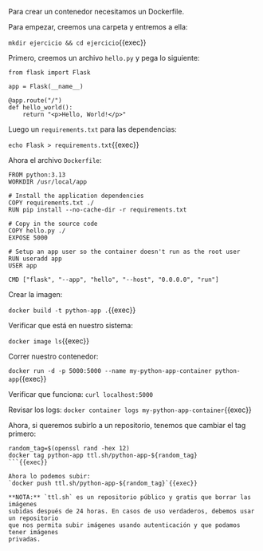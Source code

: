 Para crear un contenedor necesitamos un Dockerfile.

Para empezar, creemos una carpeta y entremos a ella:

`mkdir ejercicio && cd ejercicio`{{exec}}

Primero, creemos un archivo `hello.py` y pega lo siguiente:
```
from flask import Flask

app = Flask(__name__)

@app.route("/")
def hello_world():
    return "<p>Hello, World!</p>"
```

Luego un `requirements.txt` para las dependencias:

`echo Flask > requirements.txt`{{exec}}

Ahora el archivo `Dockerfile`:

```
FROM python:3.13
WORKDIR /usr/local/app

# Install the application dependencies
COPY requirements.txt ./
RUN pip install --no-cache-dir -r requirements.txt

# Copy in the source code
COPY hello.py ./
EXPOSE 5000

# Setup an app user so the container doesn't run as the root user
RUN useradd app
USER app

CMD ["flask", "--app", "hello", "--host", "0.0.0.0", "run"]
```

Crear la imagen:

`docker build -t python-app .`{{exec}}

Verificar que está en nuestro sistema:

`docker image ls`{{exec}}

Correr nuestro contenedor:

`docker run -d -p 5000:5000 --name my-python-app-container python-app`{{exec}}

Verificar que funciona:
`curl localhost:5000`

Revisar los logs:
`docker container logs my-python-app-container`{{exec}}

Ahora, si queremos subirlo a un repositorio, tenemos que cambiar el tag primero:

```
random_tag=$(openssl rand -hex 12)
docker tag python-app ttl.sh/python-app-${random_tag}
```{{exec}}

Ahora lo podemos subir:
`docker push ttl.sh/python-app-${random_tag}`{{exec}}

**NOTA:** `ttl.sh` es un repositorio público y gratis que borrar las imágenes
subidas después de 24 horas. En casos de uso verdaderos, debemos usar un repositorio
que nos permita subir imágenes usando autenticación y que podamos tener imágenes
privadas.